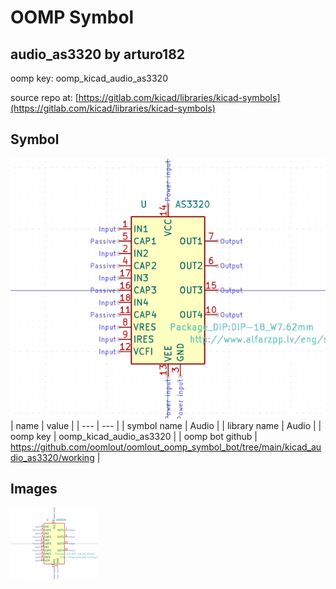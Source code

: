 # OOMP Symbol  
## audio_as3320  by arturo182  
  
oomp key: oomp_kicad_audio_as3320  
  
source repo at: [https://gitlab.com/kicad/libraries/kicad-symbols](https://gitlab.com/kicad/libraries/kicad-symbols)  
## Symbol  
  
[![working.png](working_600.png)](working.png)  
| name | value | 
| --- | --- | 
| symbol name | Audio | 
| library name | Audio | 
| oomp key | oomp_kicad_audio_as3320 | 
| oomp bot github | https://github.com/oomlout/oomlout_oomp_symbol_bot/tree/main/kicad_audio_as3320/working | 
## Images  
  
[![working.png](working_140.png)](working.png)  
